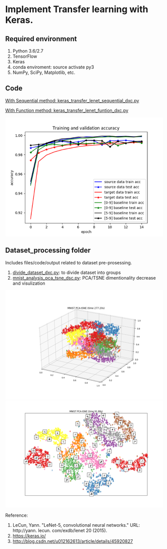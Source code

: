 # Implement Transfer learning with Keras.



## Required environment


1. Python 3.6/2.7
2. TensorFlow
3. Keras
4. conda enviroment: source activate py3
5. NumPy, SciPy, Matplotlib, etc.


##  Code
[With Sequential method: keras_transfer_lenet_sequential_dxc.py](https://github.com/dxc33linger/transfer_learning/blob/master/keras_transfer_lenet_sequential_dxc.py)

[With Function method: keras_transfer_lenet_funtion_dxc.py](https://github.com/dxc33linger/transfer_learning/blob/master/keras_transfer_lenet_funtion_dxc.py)

<img src="https://github.com/dxc33linger/transfer_learning/blob/master/dataset_processing/train_curve_keras_function_lenet_mnist.png" width="500" alt="learning curve"/>

## Dataset_processing folder

Includes files/code/output related to dataset pre-prosessing.

1. [divide_dataset_dxc.py](https://github.com/dxc33linger/transfer_learning/blob/master/dataset_processing/divide_dataset_dxc.py): to divide dataset into groups
2. [mnist_analysis_pca_tsne_dsc.py](https://github.com/dxc33linger/transfer_learning/blob/master/dataset_processing/mnist_analysis_pca_tsne_dxc.py): PCA/TSNE dimentionality decrease and visulization 

<img src="https://github.com/dxc33linger/transfer_learning/blob/master/dataset_processing/Figure_1.png" width="500" alt="3D visualization"/>

<img src="https://github.com/dxc33linger/transfer_learning/blob/master/dataset_processing/Figure_2.png" width="500" alt="2D visualization"/>


Reference:
1. LeCun, Yann. "LeNet-5, convolutional neural networks." URL: http://yann. lecun. com/exdb/lenet 20 (2015).
2. https://keras.io/
3. http://blog.csdn.net/u012162613/article/details/45920827

